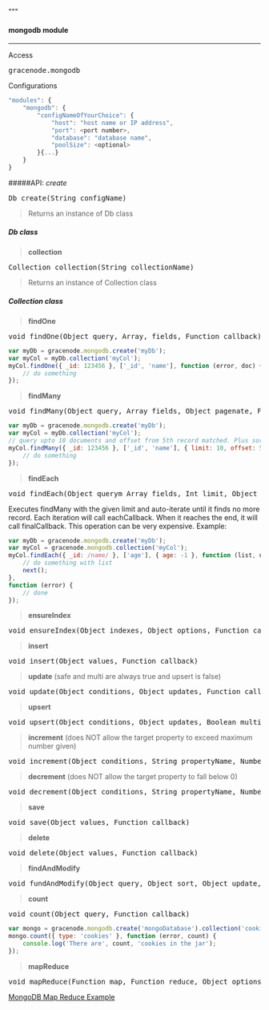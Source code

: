 """
#### <span id="mongodb-module">mongodb module</span>
***

Access
<pre>
gracenode.mongodb
</pre>

Configurations
```javascript
"modules": {
	"mongodb": {
		"configNameOfYourChoice": {
			"host": "host name or IP address",
			"port": <port number>,
			"database": "database name",
			"poolSize": <optional>
		}{...}
	}
}
```

#####API: *create*
<pre>
Db create(String configName)
</pre>
> Returns an instance of Db class

##### Db class

> **collection**
<pre>
Collection collection(String collectionName)
</pre>
> Returns an instance of Collection class

##### Collection class

> **findOne**
<pre>
void findOne(Object query, Array, fields, Function callback)
</pre>
```javascript
var myDb = gracenode.mongodb.create('myDb');
var myCol = myDb.collection('myCol');
myCol.findOne({ _id: 123456 }, ['_id', 'name'], function (error, doc) {
	// do something
});
```

> **findMany**
<pre>
void findMany(Object query, Array fields, Object pagenate, Function callback)
</pre>
```javascript
var myDb = gracenode.mongodb.create('myDb');
var myCol = myDb.collection('myCol');
// query upto 10 documents and offset from 5th record matched. Plus sort the records by 'age'
myCol.findMany({ _id: 123456 }, ['_id', 'name'], { limit: 10, offset: 5, sort: 'age' }, function (error, doc) {
	// do something
});
```

> **findEach**
<pre>
void findEach(Object querym Array fields, Int limit, Object [sort*], Function eachCallback, Function finalCallback)
</pre>
Executes findMany with the given limit and auto-iterate until it finds no more record. Each iteration will call eachCallback.
When it reaches the end, it will call finalCallback.
This operation can be very expensive.
Example:
```javascript
var myDb = gracenode.mongodb.create('myDb');
var myCol = gracenode.mongodb.collection('myCol');
myCol.findEach({ _id: /name/ }, ['age'], { age: -1 }, function (list, next) {
	// do something with list
	next();
},
function (error) {
	// done
});
```

> **ensureIndex**
<pre>
void ensureIndex(Object indexes, Object options, Function callback)
</pre>

> **insert**
<pre>
void insert(Object values, Function callback)
</pre>

> **update**
(safe and multi are always true and upsert is false)
<pre>
void update(Object conditions, Object updates, Function callback)
</pre>

> **upsert**
<pre>
void upsert(Object conditions, Object updates, Boolean multi, Function callback)
</pre>

> **increment**
(does NOT allow the target property to exceed maximum number given)
<pre>
void increment(Object conditions, String propertyName, Number incrementBy, Number maximumNumberAllowed, Function callback)
</pre>

> **decrement**
(does NOT allow the target property to fall below 0)
<pre>
void decrement(Object conditions, String propertyName, Number decrementBy, Function callback)
</pre>

> **save**
<pre>
void save(Object values, Function callback)
</pre>

> **delete**
<pre>
void delete(Object values, Function callback)
</pre>

> **findAndModify**
<pre>
void fundAndModify(Object query, Object sort, Object update, Object options, Function callback)
</pre>

> **count**
<pre>
void count(Object query, Function callback)
</pre>
```javascript
var mongo = gracenode.mongodb.create('mongoDatabase').collection('cookieJar');
mongo.count({ type: 'cookies' }, function (error, count) {
	console.log('There are', count, 'cookies in the jar');
});
```

> **mapReduce**
<pre>
void mapReduce(Function map, Function reduce, Object options, Function callback)
</pre>
<a href="http://docs.mongodb.org/manual/tutorial/map-reduce-examples/">MongoDB Map Reduce Example</a>
